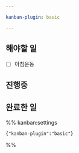 ```yaml
---

kanban-plugin: basic

---
```


## 해야할 일

- [ ] 아침운동


## 진행중



## 완료한 일





%% kanban:settings
```
{"kanban-plugin":"basic"}
```
%%